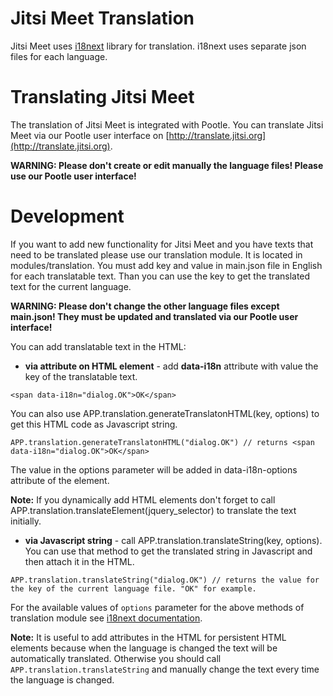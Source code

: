 Jitsi Meet Translation
==========================
Jitsi Meet uses [i18next](http://i18next.com) library for translation. 
i18next uses separate json files for each language. 


Translating Jitsi Meet
======================
The translation of Jitsi Meet is integrated with Pootle. You can translate Jitsi Meet via our Pootle user interface on 
[http://translate.jitsi.org](http://translate.jitsi.org). 

**WARNING: Please don't create or edit manually the language files! Please use our Pootle user interface!**

Development
===========
If you want to add new functionality for Jitsi Meet and you have texts that need to be translated please use our translation module.
It is located in modules/translation. You must add key and value in main.json file in English for each translatable text. 
Than you can use the key to get the translated text for the current language.

**WARNING: Please don't change the other language files except main.json! They must be updated and translated via our Pootle user interface!**

You can add translatable text in the HTML:


* **via attribute on HTML element** - add **data-i18n** attribute with value the key of the translatable text.


 ```
 <span data-i18n="dialog.OK">OK</span>
 ```


 You can also use APP.translation.generateTranslatonHTML(key, options) to get this HTML code as Javascript string.


 ```
 APP.translation.generateTranslatonHTML("dialog.OK") // returns <span data-i18n="dialog.OK">OK</span>
 ```
 
 The value in the options parameter will be added in data-i18n-options attribute of the element.
 
 **Note:** If you dynamically add HTML elements don't forget to call APP.translation.translateElement(jquery_selector) to translate the text initially.

* **via Javascript string** - call APP.translation.translateString(key, options). You can use that method to get the translated string in Javascript and then attach it in the HTML.
 
 ```
 APP.translation.translateString("dialog.OK") // returns the value for the key of the current language file. "OK" for example. 
 ```

For the available values of ``options`` parameter for the above methods of translation module see [i18next documentation](http://i18next.com/pages/doc_features).  

**Note:** It is useful to add attributes in the HTML for persistent HTML elements because when the language is changed the text will be automatically translated.
 Otherwise you should call ``APP.translation.translateString`` and manually change the text every time the language is changed.




